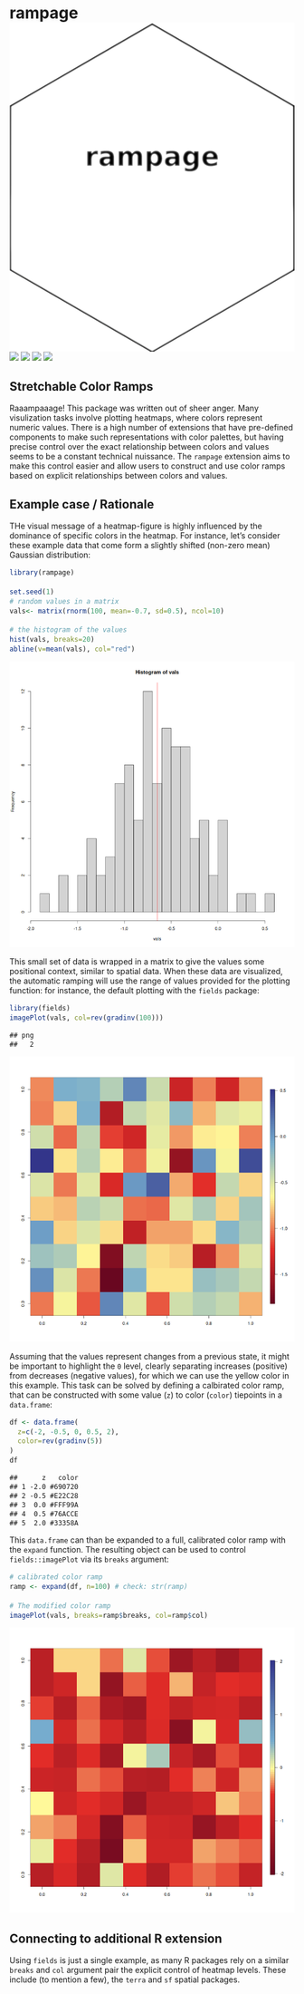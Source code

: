 
# rampage<img src="man/figures/logo.png" align="right" />

[![](https://img.shields.io/badge/devel%20version-0.2.0-green.svg)](https://github.com/adamkocsis/rampage)
[![](https://www.r-pkg.org/badges/version/rampage?color=blue)](https://cran.r-project.org/package=rampage)
[![](http://cranlogs.r-pkg.org/badges/grand-total/rampage?color=yellow)](https://cran.r-project.org/package=rampage)
[![](https://img.shields.io/badge/doi-10.5281/zenodo.10546420.-blue.svg)](https://doi.org/10.5281/zenodo.10546420.)

## Stretchable Color Ramps

Raaampaaage! This package was written out of sheer anger. Many
visulization tasks involve plotting heatmaps, where colors represent
numeric values. There is a high number of extensions that have
pre-defined components to make such representations with color palettes,
but having precise control over the exact relationship between colors
and values seems to be a constant technical nuissance. The `rampage`
extension aims to make this control easier and allow users to construct
and use color ramps based on explicit relationships between colors and
values.

## Example case / Rationale

THe visual message of a heatmap-figure is highly influenced by the
dominance of specific colors in the heatmap. For instance, let’s
consider these example data that come form a slightly shifted (non-zero
mean) Gaussian distribution:

``` r
library(rampage)

set.seed(1)
# random values in a matrix
vals<- matrix(rnorm(100, mean=-0.7, sd=0.5), ncol=10)

# the histogram of the values
hist(vals, breaks=20)
abline(v=mean(vals), col="red")
```

![](man/figures/hist.png)

This small set of data is wrapped in a matrix to give the values some
positional context, similar to spatial data. When these data are
visualized, the automatic ramping will use the range of values provided
for the plotting function: for instance, the default plotting with the
`fields` package:

``` r
library(fields)
imagePlot(vals, col=rev(gradinv(100)))
```

    ## png 
    ##   2

![](man/figures/fields_default.png)

Assuming that the values represent changes from a previous state, it
might be important to highlight the `0` level, clearly separating
increases (positive) from decreases (negative values), for which we can
use the yellow color in this example. This task can be solved by
defining a calbirated color ramp, that can be constructed with some
value (`z`) to color (`color`) tiepoints in a `data.frame`:

``` r
df <- data.frame(
  z=c(-2, -0.5, 0, 0.5, 2),
  color=rev(gradinv(5))
)
df
```

    ##      z   color
    ## 1 -2.0 #690720
    ## 2 -0.5 #E22C28
    ## 3  0.0 #FFF99A
    ## 4  0.5 #76ACCE
    ## 5  2.0 #33358A

This `data.frame` can than be expanded to a full, calibrated color ramp
with the `expand` function. The resulting object can be used to control
`fields::imagePlot` via its `breaks` argument:

``` r
# calibrated color ramp
ramp <- expand(df, n=100) # check: str(ramp)

# The modified color ramp 
imagePlot(vals, breaks=ramp$breaks, col=ramp$col)
```

![](man/figures/fields_ramped.png)

## Connecting to additional R extension

Using `fields` is just a single example, as many R packages rely on a
similar `breaks` and `col` argument pair the explicit control of heatmap
levels. These include (to mention a few), the `terra` and `sf` spatial
packages.
